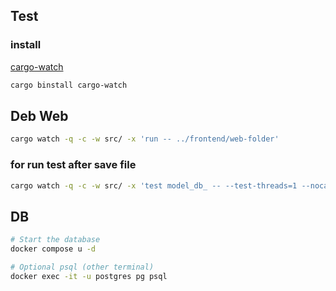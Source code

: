 
## Test

### install
[cargo-watch](https://crates.io/crates/cargo-watch)
```sh
cargo binstall cargo-watch
```
## Deb Web
```sh
cargo watch -q -c -w src/ -x 'run -- ../frontend/web-folder'
```

### for run test after save file
```sh
cargo watch -q -c -w src/ -x 'test model_db_ -- --test-threads=1 --nocapture'
```

## DB
```sh
# Start the database
docker compose u -d

# Optional psql (other terminal)
docker exec -it -u postgres pg psql
```